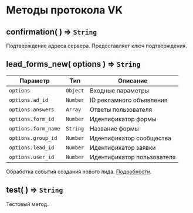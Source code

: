 # Методы протокола VK

## confirmation( ) ⇒ `String`

Подтверждение адреса сервера.
Предоставляет ключ подтверждения.

## lead_forms_new( options ) ⇒ `String`

| Параметр            | Тип       | Описание                    |
| ------------------- | --------- | --------------------------- |
| `options`           | `Object`  | Входные параметры           |
| `options.ad_id`     | `Number`  | ID рекламного объявления    |
| `options.answers`   | `Array`   | Ответы пользователя         |
| `options.form_id`   | `Number`  | Идентификатор формы         |
| `options.form_name` | `String`  | Название формы              |
| `options.group_id`  | `Number`  | Идентификатор сообщества    |
| `options.lead_id`   | `Number`  | Идентификатор заявки        |
| `options.user_id`   | `Number`  | Идентификатор пользователя  |

Обработка события создания нового лида.
[Подробности](https://vk.com/page-19542789_53869861).

## test( ) ⇒ `String`

Тестовый метод.
